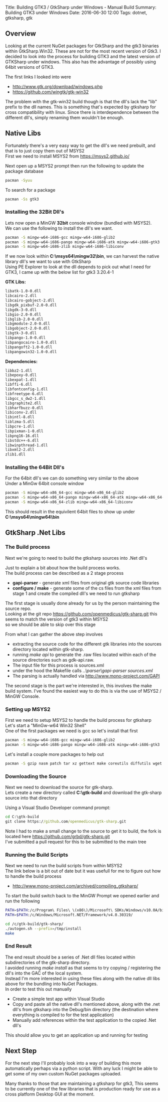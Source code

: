 Title: Building GTK3 / GtkSharp under Windows - Manual Build
Summary: Building GTK3 under Windows
Date: 2016-06-30 12:00
Tags: dotnet, gtksharp, gtk

## Overview

Looking at the current NuGet packages for GtkSharp and the gtk3 binaries within GtkSharp.Win32.
These are not for the most recent version of Gtk3.
I decided to look into the process for building GTK3 and the latest version of GTKSharp under windows.
This also has the advantage of possibly using 64bit versions of GTK3.

The first links I looked into were

  * <http://www.gtk.org/download/windows.php>
  * <https://github.com/wingtk/gtk-win32>

The problem with the gtk-win32 build though is that the dll's lack the "lib" prefix to the dll names.
This is something that's expected by gtksharp for cross compatibility with linux.
Since there is interdependence between the different dll's, simply renaming them wouldn't be enough.

## Native Libs

Fortunately there's a very easy way to get the dll's we need prebuilt, and that is to just copy them out of MSYS2 <br>
First we need to install MSYS2 from <https://msys2.github.io/>

Next open up a MSYS2 prompt then run the following to update the package database
``` sh
pacman -Syuu
```

To search for a package
``` sh
pacman -Ss gtk3
```

### Installing the 32Bit Dll's

Lets now open a MinGW **32bit** console window (bundled with MSYS2). <br>
We can use the following to install the dll's we want.

``` sh
pacman -S mingw-w64-i686-gcc mingw-w64-i686-glib2
pacman -S mingw-w64-i686-pango mingw-w64-i686-atk mingw-w64-i686-gtk3
pacman -S mingw-w64-i686-zlib mingw-w64-i686-libiconv
```

If we now look within **C:\msys64\mingw32\bin**, we can harvest the native library dll's we want to use with GtkSharp <br>
Using PE Explorer to look at the dll depends to pick out what I need for GTK3, I came up with the below list for gtk3 3.20.4-1

**GTK Libs:**
``` sh
libatk-1.0-0.dll
libcairo-2.dll
libcairo-gobject-2.dll
libgdk_pixbuf-2.0-0.dll
libgdk-3-0.dll
libgio-2.0-0.dll
libglib-2.0-0.dll
libgmodule-2.0-0.dll
libgobject-2.0-0.dll
libgtk-3-0.dll
libpango-1.0-0.dll
libpangocairo-1.0-0.dll
libpangoft2-1.0-0.dll
libpangowin32-1.0-0.dll
```

**Dependencies:**
``` sh
libbz2-1.dll
libepoxy-0.dll
libexpat-1.dll
libffi-6.dll
libfontconfig-1.dll
libfreetype-6.dll
libgcc_s_dw2-1.dll
libgraphite2.dll
libharfbuzz-0.dll
libiconv-2.dll
libintl-8.dll
liblzma-5.dll
libpcre-1.dll
libpixman-1-0.dll
libpng16-16.dll
libstdc++-6.dll
libwinpthread-1.dll
libxml2-2.dll
zlib1.dll
```

### Installing the 64Bit Dll's

For the 64bit dll's we can do something very similar to the above <br>
Under a MinGw 64bit console window

``` sh
pacman -S mingw-w64-x86_64-gcc mingw-w64-x86_64-glib2
pacman -S mingw-w64-x86_64-pango mingw-w64-x86_64-atk mingw-w64-x86_64-gtk3
pacman -S mingw-w64-x86_64-zlib mingw-w64-x86_64-libiconv
```

This should result in the equivilent 64bit files to show up under **C:\msys64\mingw64\bin**


## GtkSharp .Net Libs

### The Build process

Next we're going to need to build the gtksharp sources into .Net dll's

Just to explain a bit about how the build process works. <br>
The build process can be described as a 2 stage process

  - **gapi-parser** - generate xml files from original gtk source code libraries
  - **configure / make** - generate some of the cs files from the xml files from stage 1
    and create the compiled dll's we need to run gtksharp

The first stage is usually done already for us by the person maintaining the source repo. <br>
Looking at the git repo <https://github.com/openmedicus/gtk-sharp.git> this seems to match the version of gtk3 within MSYS2 <br>
so we should be able to skip over this stage

From what I can gather the above step involves

  * extracting the source code for the different gtk libraries into the sources directory located within gtk-sharp.
  * running *make api* to generate the .raw files located within each of the source directories such as gdk-api.raw.
  * The input file for this process is sources.xml
  * under the hood the Makefile calls *..\parser\gapi-parser sources.xml* <br>
  * The parsing is actually handled via <http://www.mono-project.com/GAPI>

The second stage is the part we're interested in, this involves the make build system.
I've found the easiest way to do this is via the use of MSYS2 / MinGW Console.


### Setting up MSYS2

First we need to setup MSYS2 to handle the build process for gtksharp <br>
Let's start a "MinGw-w64 Win32 Shell" <br>
One of the first packages we need is gcc so let's install that first

``` sh
pacman -S mingw-w64-i686-gcc mingw-w64-i686-glib2
pacman -S mingw-w64-i686-pango mingw-w64-i686-atk mingw-w64-i686-gtk3
```

Let's install a couple more packages to help out
``` sh
pacman -S gzip nasm patch tar xz gettext make coreutils diffutils wget
```

### Downloading the Source

Next we need to download the source for gtk-sharp. <br>
Lets create a new directory called **C:\gtk-build** and download the gtk-sharp source into that directory

Using a Visual Studio Developer command prompt:
``` bat
cd C:\gtk-build
git clone https://github.com/openmedicus/gtk-sharp.git
```

Note I had to make a small change to the source to get it to build, the fork is located here <https://github.com/grbd/gtk-sharp.git><br>
I've submitted a pull request for this to be submitted to the main tree

### Running the Build Scripts

Next we need to run the build scripts from within MSYS2<br>
The link below is a bit out of date but it was usefull for me to figure out how to handle the build process

  * <http://www.mono-project.com/archived/compiling_gtksharp/>

To start the build switch back to the MinGW Prompt we opened earlier and run the following
``` sh
PATH=$PATH:/c/Program\ Files\ \(x86\)/Microsoft\ SDKs/Windows/v10.0A/bin/NETFX\ 4.6\ Tools/
PATH=$PATH:/c/Windows/Microsoft.NET/Framework/v4.0.30319/

cd /c/gtk-build/gtk-sharp/
./autogen.sh --prefix=/tmp/install
make
```

### End Result

The end result should be a series of .Net dll files located within subdirectories of the gtk-sharp directory. <br>
I avoided running *make install* as that seems to try copying / registering the dll's into the GAC of the local system. <br>
Instead I'm more interested in using these files along with the native dll libs above for the bundling into NuGet Packages. <br>
In order to test this out manually

  * Create a simple test app within Visual Studio
  * Copy and paste all the native dll's mentioned above, along with the .net dll's from gtksharp into the Debug/bin directory
    (the destination where everything is compiled to for the test application)
  * Manually add references within the test application to the copied .Net dll's

This should allow you to get an application up and running for testing

## Next Step

For the next step I'll probably look into a way of building this more automatically perhaps via a python script.
With any luck I might be able to get some of my own custom NuGet packages uploaded.

Many thanks to those that are maintaining a gtksharp for gtk3,
This seems to be currently one of the few libraries that is production ready for use as a cross platform Desktop GUI at the moment.
